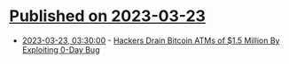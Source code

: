 # [Published on 2023-03-23](index.md)

* [2023-03-23, 03:30:00](https://it.slashdot.org/story/23/03/22/2218204/hackers-drain-bitcoin-atms-of-15-million-by-exploiting-0-day-bug?utm_source=rss1.0mainlinkanon&utm_medium=feed) - [Hackers Drain Bitcoin ATMs of $1.5 Million By Exploiting 0-Day Bug](https://it.slashdot.org/story/23/03/22/2218204/hackers-drain-bitcoin-atms-of-15-million-by-exploiting-0-day-bug?utm_source=rss1.0mainlinkanon&utm_medium=feed)
